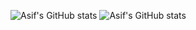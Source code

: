 ![Asif's GitHub stats](https://github-readme-stats.vercel.app/api?username=asiftm&show_icons=true&theme=transparent)
![Asif's GitHub stats](https://github-readme-stats.vercel.app/api?username=asiftm&show_icons=true&theme=noctis_minimus)



